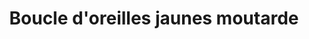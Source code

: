---
layout: "product-page"
id: "571185406"
title: "Boucle d'oreilles jaunes moutarde"
description: "Excellent état"
size: ""
brand: ""
label: ""
price_numeric: "5.0"
price_numeric_discounted: "5.0"
currency: "€"
user_updated_at_ts: "2020-08-11T19:01:44+02:00"
category: ""
isdiscounted: "False"
isnew: "True"
isbestseller: "False"
images: [ "https://images.vinted.net/thumbs/f800/01_01d44_5zvfJzTP9ffD7v5HdWvDZS1U.jpeg?1597165304-7ed6a315b64b75b7bbf6752cf401009edead6e88", "https://images.vinted.net/thumbs/f800/01_00559_ginTb6T5NhSddhZjSsAHWXoj.jpeg?1597165304-3eb01f45f600e2696c598e301decfb98e445ca84" ]
---